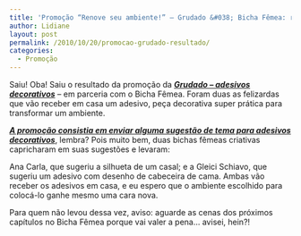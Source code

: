 ```yaml
---
title: 'Promoção “Renove seu ambiente!” – Grudado &#038; Bicha Fêmea: resultado!'
author: Lidiane
layout: post
permalink: /2010/10/20/promocao-grudado-resultado/
categories:
  - Promoção
---
```

Saiu! Oba! Saiu o resultado da promoção da **_<a href="http://www.grudado.com.br/" target="_blank" rel="noopener noreferrer">Grudado – adesivos decorativos</a>_** – em parceria com o Bicha Fêmea. Foram duas as felizardas que vão receber em casa um adesivo, peça decorativa super prática para transformar um ambiente.

<!--more-->

**_<a href="http://www.trololodemulher.com.br/2010/10/06/promocao-grudado/" target="_self">A promoção consistia em enviar alguma sugestão de tema para adesivos decorativos</a>_**, lembra? Pois muito bem, duas bichas fêmeas criativas capricharam em suas sugestões e levaram:

Ana Carla, que sugeriu a silhueta de um casal; e a Gleici Schiavo, que sugeriu um adesivo com desenho de cabeceira de cama. Ambas vão receber os adesivos em casa, e eu espero que o ambiente escolhido para colocá-lo ganhe mesmo uma cara nova.

Para quem não levou dessa vez, aviso: aguarde as cenas dos próximos capítulos no Bicha Fêmea porque vai valer a pena… avisei, hein?!